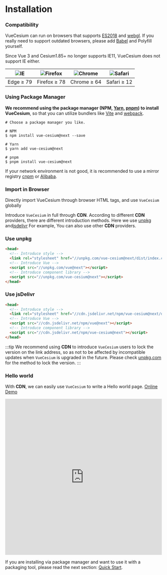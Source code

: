 <!--
 * @Author: zouyaoji@https://github.com/zouyaoji
 * @Date: 2021-04-06 09:21:03
 * @LastEditTime: 2022-05-18 11:53:31
 * @LastEditors: zouyaoji
 * @Description:
 * @FilePath: \vue-cesium@next\website\docs\en-US\installation.md
-->

# Installation

### Compatibility

VueCesium can run on browsers that supports [ES2018](https://caniuse.com/?feats=mdn-javascript_builtins_regexp_dotall,mdn-javascript_builtins_regexp_lookbehind_assertion,mdn-javascript_builtins_regexp_named_capture_groups,mdn-javascript_builtins_regexp_property_escapes,mdn-javascript_builtins_symbol_asynciterator,mdn-javascript_functions_method_definitions_async_generator_methods,mdn-javascript_grammar_template_literals_template_literal_revision,mdn-javascript_operators_destructuring_rest_in_objects,mdn-javascript_operators_spread_spread_in_destructuring,promise-finally) and [webgl](https://caniuse.com/webgl).
If you really need to support outdated browsers, please add [Babel](https://babeljs.io/) and Polyfill yourself.

Since Vue 3 and Cesium1.85+ no longer supports IE11, VueCesium does not support IE either.

| ![IE](https://unpkg.com/@browser-logos/edge/edge_32x32.png) | ![Firefox](https://unpkg.com/@browser-logos/firefox/firefox_32x32.png) | ![Chrome](https://unpkg.com/@browser-logos/chrome/chrome_32x32.png) | ![Safari](https://unpkg.com/@browser-logos/safari/safari_32x32.png) |
| ----------------------------------------------------------- | ---------------------------------------------------------------------- | ------------------------------------------------------------------- | ------------------------------------------------------------------- |
| Edge ≥ 79                                                   | Firefox ≥ 78                                                           | Chrome ≥ 64                                                         | Safari ≥ 12                                                         |

### Using Package Manager

**We recommend using the package manager (NPM, [Yarn](https://classic.yarnpkg.com/lang/en/), [pnpm](https://pnpm.io/)) to install VueCesium**,
so that you can utilize bundlers like [Vite](https://vitejs.dev) and
[webpack](https://webpack.js.org/).

```shell
# Choose a package manager you like.

# NPM
$ npm install vue-cesium@next --save

# Yarn
$ yarn add vue-cesium@next

# pnpm
$ pnpm install vue-cesium@next
```

If your network environment is not good, it is recommended to use a mirror registry [cnpm](https://github.com/cnpm/cnpm) or [Alibaba](https://registry.npmmirror.com/).

### Import in Browser

Directly import VueCesium through browser HTML tags, and use `VueCesium` globally

Introduce `VueCesium` in full through **CDN**. According to different **CDN**
providers, there are different introduction methods. Here we use
[unpkg](https://unpkg.com) and[jsdelivr](https://jsdelivr.com) For example,
You can also use other **CDN** providers.

### Use unpkg

```html
<head>
  <!-- Introduce style -->
  <link rel="stylesheet" href="//unpkg.com/vue-cesium@next/dist/index.css" />
  <!-- Introduce Vue -->
  <script src="//unpkg.com/vue@next"></script>
  <!-- Introduce component library -->
  <script src="//unpkg.com/vue-cesium@next"></script>
</head>
```

### Use jsDelivr

```html
<head>
  <!-- Introduce style -->
  <link rel="stylesheet" href="//cdn.jsdelivr.net/npm/vue-cesium@next/dist/index.css" />
  <!-- Introduce Vue -->
  <script src="//cdn.jsdelivr.net/npm/vue@next"></script>
  <!-- Introduce component library -->
  <script src="//cdn.jsdelivr.net/npm/vue-cesium@next"></script>
</head>
```

:::tip
We recommend using **CDN** to introduce `VueCesium` users to lock the version
on the link address, so as not to be affected by incompatible updates when `VueCesium`
is upgraded in the future. Please check [unpkg.com](https://unpkg.com) for
the method to lock the version.
:::

### Hello world

With **CDN**, we can easily use `VueCesium` to
write a Hello world page. [Online Demo](https://codepen.io/zouyaoji/pen/bGBOyJM)

<iframe height="500" style="width: 100%;" scrolling="no" title="VueCesium Demo" src="https://codepen.io/zouyaoji/embed/bGBOyJM?height=265&theme-id=light&default-tab=html,result" frameborder="no" loading="lazy" allowtransparency="true" allowfullscreen="true">
  See the Pen <a href='https://codepen.io/zouyaoji/pen/bGBOyJM'>VueCesium Demo</a> by zouyaoji
  (<a href='https://codepen.io/zouyaoji'>@zouyaoji</a>) on <a href='https://codepen.io'>CodePen</a>.
</iframe>

If you are installing via package manager and want to use it with
a packaging tool, please read the
next section: [Quick Start](./#/en-US/component/quickstart).
